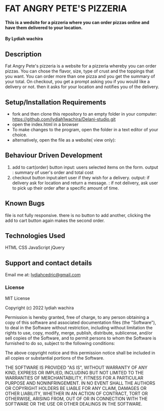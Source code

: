 # FAT ANGRY PETE'S PIZZERIA

#### This is a wedsite for a pizzeria where you can order pizzas online and have them delivered to your location.

#### By **Lydiah wachira**

## Description

Fat Angry Pete's pizzeria is a website for a pizzeria whereby you can order pizzas. You can chose the flavor, size, type of crust and the toppings that you want.
You can order more than one pizza and you get the summary of your total. On checkout, you get a prompt asking you if you would like a delivery or not. then it asks for your location and notifies you of the delivery.

## Setup/Installation Requirements
 
- fork and then clone this repository to an empty folder in your computer: https://github.com/lydiah1wachira/Delani-studio.git
- open the index.html in a browser
- To make changes to the program, open the folder in a text editor of your choice.
- alternatively, open the file as a website( view only):

## Behaviour Driven Development
1. add to cart(order) button
                         input: users selected items on the form.
                         output : summary of user's order and total cost
2. checkout button 
                  input:alert user if they wish for a delivery.
                  output: if delivery ask for location and return a message.
                        : if not delivery, ask user to pick up their order after a specific amount of time.

## Known Bugs

file is not fully responsive.
there is no button to add another, clicking the add to cart button again makes the second order.

## Technologies Used

HTML
CSS
JavaScript
jQuery

## Support and contact details

Email me at: lydiahcedric@gmail.com

### License
MIT License

Copyright (c) 2022 lydiah wachira

Permission is hereby granted, free of charge, to any person obtaining a copy
of this software and associated documentation files (the "Software"), to deal
in the Software without restriction, including without limitation the rights
to use, copy, modify, merge, publish, distribute, sublicense, and/or sell
copies of the Software, and to permit persons to whom the Software is
furnished to do so, subject to the following conditions:

The above copyright notice and this permission notice shall be included in all
copies or substantial portions of the Software.

THE SOFTWARE IS PROVIDED "AS IS", WITHOUT WARRANTY OF ANY KIND, EXPRESS OR
IMPLIED, INCLUDING BUT NOT LIMITED TO THE WARRANTIES OF MERCHANTABILITY,
FITNESS FOR A PARTICULAR PURPOSE AND NONINFRINGEMENT. IN NO EVENT SHALL THE
AUTHORS OR COPYRIGHT HOLDERS BE LIABLE FOR ANY CLAIM, DAMAGES OR OTHER
LIABILITY, WHETHER IN AN ACTION OF CONTRACT, TORT OR OTHERWISE, ARISING FROM,
OUT OF OR IN CONNECTION WITH THE SOFTWARE OR THE USE OR OTHER DEALINGS IN THE
SOFTWARE.
